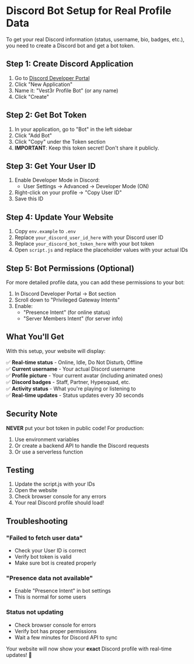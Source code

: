 # Discord Bot Setup for Real Profile Data

To get your real Discord information (status, username, bio, badges, etc.), you need to create a Discord bot and get a bot token.

## Step 1: Create Discord Application

1. Go to [Discord Developer Portal](https://discord.com/developers/applications)
2. Click "New Application"
3. Name it: "Vest3r Profile Bot" (or any name)
4. Click "Create"

## Step 2: Get Bot Token

1. In your application, go to "Bot" in the left sidebar
2. Click "Add Bot"
3. Click "Copy" under the Token section
4. **IMPORTANT**: Keep this token secret! Don't share it publicly.

## Step 3: Get Your User ID

1. Enable Developer Mode in Discord:
   - User Settings → Advanced → Developer Mode (ON)
2. Right-click on your profile → "Copy User ID"
3. Save this ID

## Step 4: Update Your Website

1. Copy `env.example` to `.env`
2. Replace `your_discord_user_id_here` with your Discord user ID
3. Replace `your_discord_bot_token_here` with your bot token
4. Open `script.js` and replace the placeholder values with your actual IDs

## Step 5: Bot Permissions (Optional)

For more detailed profile data, you can add these permissions to your bot:

1. In Discord Developer Portal → Bot section
2. Scroll down to "Privileged Gateway Intents"
3. Enable:
   - "Presence Intent" (for online status)
   - "Server Members Intent" (for server info)

## What You'll Get

With this setup, your website will display:

✅ **Real-time status** - Online, Idle, Do Not Disturb, Offline  
✅ **Current username** - Your actual Discord username  
✅ **Profile picture** - Your current avatar (including animated ones)  
✅ **Discord badges** - Staff, Partner, Hypesquad, etc.  
✅ **Activity status** - What you're playing or listening to  
✅ **Real-time updates** - Status updates every 30 seconds  

## Security Note

**NEVER** put your bot token in public code! For production:

1. Use environment variables
2. Or create a backend API to handle the Discord requests
3. Or use a serverless function

## Testing

1. Update the script.js with your IDs
2. Open the website
3. Check browser console for any errors
4. Your real Discord profile should load!

## Troubleshooting

### "Failed to fetch user data"
- Check your User ID is correct
- Verify bot token is valid
- Make sure bot is created properly

### "Presence data not available"
- Enable "Presence Intent" in bot settings
- This is normal for some users

### Status not updating
- Check browser console for errors
- Verify bot has proper permissions
- Wait a few minutes for Discord API to sync

Your website will now show your **exact** Discord profile with real-time updates! 🚀
